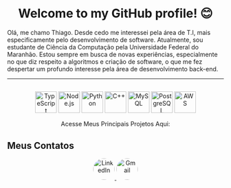 <h1 align="center">
  <br>
  Welcome to my GitHub profile! 😊
</h1>

Olá, me chamo Thiago. Desde cedo me interessei pela área de T.I, mais especificamente pelo desenvolvimento de software. Atualmente, sou estudante
de Ciência da Computação pela Universidade Federal do Maranhão. Estou sempre em busca de novas experiências, especialmente no que diz respeito a algoritmos e criação de software, o que me fez despertar um profundo interesse pela área de desenvolvimento back-end.

---

##
<p align="center">
  <img src="https://cdn.jsdelivr.net/gh/devicons/devicon/icons/typescript/typescript-original.svg" alt="TypeScript" width="50">
  <img src="https://cdn.jsdelivr.net/gh/devicons/devicon/icons/nodejs/nodejs-original.svg" alt="Node.js" width="50">
  <img src="https://cdn.jsdelivr.net/gh/devicons/devicon/icons/python/python-original.svg" alt="Python" width="50">
  <img src="https://cdn.jsdelivr.net/gh/devicons/devicon/icons/cplusplus/cplusplus-original.svg" alt="C++" width="50">
  <img src="https://cdn.jsdelivr.net/gh/devicons/devicon/icons/mysql/mysql-original.svg" alt="MySQL" width="50">
  <img src="https://cdn.jsdelivr.net/gh/devicons/devicon/icons/postgresql/postgresql-original.svg" alt="PostgreSQL" width="50">
  <img src="https://www.svgrepo.com/show/331300/aws.svg" alt="AWS" width="50">

  >
 

</p>

<p align="center">
  Acesse Meus Principais Projetos Aqui: 
</p>

## Meus Contatos

<p align="center">
  <a href="https://www.linkedin.com/in/thiago-sousa-2227a12b8/">
    <img src="https://cdn.jsdelivr.net/gh/devicons/devicon/icons/linkedin/linkedin-original.svg" alt="LinkedIn" width="50" style="border-radius: 50%;">
  </a>
  <a href="mailto:thpdev098@gmail.com">
    <img src="https://img.icons8.com/color/48/000000/gmail.png" alt="Gmail" width="50" style="border-radius: 50%;">
  </a>
</p>

